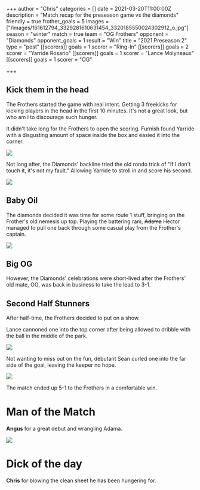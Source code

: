 +++
author = "Chris"
categories = []
date = 2021-03-20T11:00:00Z
description = "Match recap for the preseason game vs the diamonds"
friendly = true
frother_goals = 5
images = ["/images/161612794_3329281610631454_3320185550024302912_o.jpg"]
season = "winter"
match = true
team = "OG Frothers"
opponent = "Diamonds"
opponent_goals = 1
result = "Win"
title = "2021 Preseason 2"
type = "post"
[[scorers]]
goals = 1
scorer = "Ring-In"
[[scorers]]
goals = 2
scorer = "Yarride Rosario"
[[scorers]]
goals = 1
scorer = "Lance Molyneaux"
[[scorers]]
goals = 1
scorer = "OG"

+++
## Kick them in the head

The Frothers started the game with real intent. Getting 3 freekicks for kicking players in the head in the first 10 minutes. It's not a great look, but who am I to discourage such hunger.

It didn't take long for the Frothers to open the scoring. Furnish found Yarride with a disgusting amount of space inside the box and easied it into the corner.

![](/images/161680100_3329281443964804_5936812607294993792_o.jpg)

Not long after, the Diamonds' backline tried the old rondo trick of "If I don't touch it, it's not my fault." Allowing Yarride to stroll in and score his second.

![](/images/162914875_3329281117298170_7435653057672375787_o.jpg)

## Baby Oil

The diamonds decided it was time for some route 1 stuff, bringing on the Frother's old nemesis up top.  Playing the battering ram, ~~Adama~~ Hector managed to pull one back through some casual play from the Frother's captain.

![](/images/161713007_3329281327298149_7432019707500787447_o.jpg)

## Big OG

However, the Diamonds' celebrations were short-lived after the Frothers' old mate, OG, was back in business to take the lead to 3-1.

## Second Half Stunners

After half-time, the Frothers decided to put on a show.

Lance cannoned one into the top corner after being allowed to dribble with the ball in the middle of the park.

![](/images/161541933_3329281087298173_4257534478656521296_o.jpg)

Not wanting to miss out on the fun, debutant Sean curled one into the far side of the goal, leaving the keeper no hope.

![](/images/161188522_3329281393964809_5544043397834774570_o.jpg)

The match ended up 5-1 to the Frothers in a comfortable win.

# Man of the Match

**Angus** for a great debut and wrangling Adama.

![](/images/161713323_3329281400631475_3143629786754034632_o.jpg)

# Dick of the day

**Chris** for blowing the clean sheet he has been hungering for.